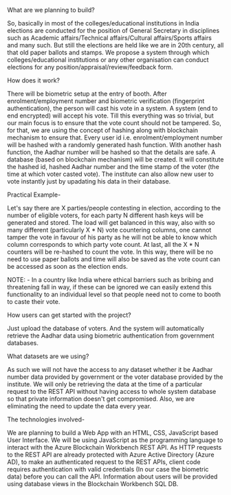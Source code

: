 What are we planning to build?

So, basically in most of the colleges/educational institutions in India elections are conducted for the position of General Secretary in disciplines such as Academic affairs/Technical affairs/Cultural affairs/Sports affairs and many such. But still the elections are held like we are in 20th century, all that old paper ballots and stamps. We propose a system through which colleges/educational institutions or any other organisation can conduct elections for any position/appraisal/review/feedback form.

How does it work?

There will be biometric setup at the entry of booth. After enrolment/employment number and biometric verification (fingerprint authentication), the person will cast his vote in a system. A system (end to end encrypted) will accept his vote. Till this everything was so trivial, but our main focus is to ensure that the vote count should not be tampered. So, for that, we are using the concept of hashing along with blockchain mechanism to ensure that. Every user id i.e. enrolment/employment number will be hashed with a randomly generated hash function. With another hash function, the Aadhar number will be hashed so that the details are safe. A database (based on blockchain mechanism) will be created. It will constitute the hashed id, hashed Aadhar number and the time stamp of the voter (the time at which voter casted vote).
The institute can also allow new user to vote instantly just by upadating his data in their database.

Practical Example-

Let's say there are X parties/people contesting in election, according to the number of eligible voters, for each party N different hash keys will be generated and stored. The load will get balanced in this way, also with so many different (particularly X * N) vote countering columns, one cannot tamper the vote in favour of his party as he will not be able to know which column corresponds to which party vote count. At last, all the X * N counters will be re-hashed to count the vote. In this way, there will be no need to use paper ballots and time will also be saved as the vote count can be accessed as soon as the election ends.

NOTE: - In a country like India where ethical barriers such as bribing and threatening fall in way, if these can be ignored we can easily extend this functionality to an individual level so that people need not to come to booth to caste their vote.

How users can get started with the project?

Just upload the database of voters. And the system will automatically retrieve the Aadhar data using biometric authentication from government databases.

What datasets are we using?

As such we will not have the access to any dataset whether it be Aadhar number data provided by government or the voter database provided by the institute. We will only be retrieving the data at the time of a particular request to the REST API without having access to whole system database so that private information doesn't get compromised. Also, we are eliminating the need to update the data every year. 

The technologies involved-

We are planning to build a Web App with an HTML, CSS, JavaScript based User Interface.
We will be using JavaScript as the programming language to interact with the Azure Blockchain Workbench REST API. As HTTP requests to the REST API are already protected with Azure Active Directory (Azure AD), to make an authenticated request to the REST APIs, client code requires authentication with valid credentials (In our case the biometric data) before you can call the API. 
Information about users will be provided using database views in the Blockchain Workbench SQL DB.
